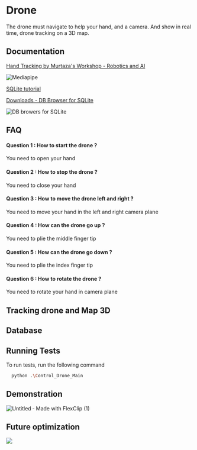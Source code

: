 
# Drone

The drone must navigate to help your hand, and a camera.
And show in real time, drone tracking on a 3D map.


## Documentation

[Hand Tracking by Murtaza's Workshop - Robotics and AI ](https://www.youtube.com/watch?v=NZde8Xt78Iw)

![Mediapipe](https://cdn.statically.io/img/media.geeksforgeeks.org/wp-content/uploads/20210802154942/HandLandmarks.png)

[SQLite tutorial](https://www.sqlitetutorial.net)

[Downloads - DB Browser for SQLite](https://sqlitebrowser.org/dl/)

![DB browers for SQLite](https://s.getwinpcsoft.com/screenshots/6080/6080575_1.jpg)

## FAQ

#### Question 1 : How to start the drone ?

You need to open your hand

#### Question 2 : How to stop the drone ?

You need to close your hand

#### Question 3 : How to move the drone left and right ? 

You need to move your hand in the left and right camera plane

#### Question 4 : How can the drone go up ?

You need to plie the middle finger tip

#### Question 5 : How can the drone go down ?

You need to plie the index finger tip

#### Question 6 : How to rotate the drone ? 

You need to rotate your hand in camera plane

## Tracking drone and Map 3D
## Database
## Running Tests

To run tests, run the following command

```bash
  python .\Control_Drone_Main
```


## Demonstration

![Untitled ‑ Made with FlexClip (1)](https://github.com/Jcosialls/drone/assets/119425942/cfd56459-cef8-4762-8180-af7dca581747)


## Future optimization
![](https://th.bing.com/th/id/R.7690812238d0a57a7decd48c57411962?rik=Q95wngrWbuX3ag&pid=ImgRaw&r=0) 

